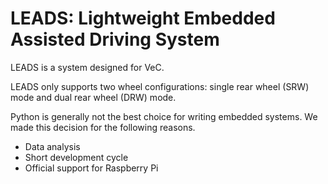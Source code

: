 # LEADS: Lightweight Embedded Assisted Driving System

LEADS is a system designed for VeC.

LEADS only supports two wheel configurations: single rear wheel (SRW) mode and dual rear wheel (DRW) mode.

Python is generally not the best choice for writing embedded systems. We made this decision for the following reasons.

- Data analysis
- Short development cycle
- Official support for Raspberry Pi
